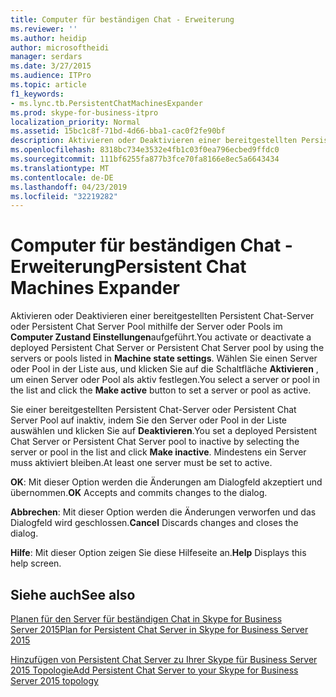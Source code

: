 ```yaml
---
title: Computer für beständigen Chat - Erweiterung
ms.reviewer: ''
ms.author: heidip
author: microsoftheidi
manager: serdars
ms.date: 3/27/2015
ms.audience: ITPro
ms.topic: article
f1_keywords:
- ms.lync.tb.PersistentChatMachinesExpander
ms.prod: skype-for-business-itpro
localization_priority: Normal
ms.assetid: 15bc1c8f-71bd-4d66-bba1-cac0f2fe90bf
description: Aktivieren oder Deaktivieren einer bereitgestellten Persistent Chat-Server oder Persistent Chat Server Pool mithilfe der Server oder Pools im Computer Zustand Einstellungen aufgeführt. Wählen Sie einen Server oder Pool in der Liste aus, und klicken Sie auf die aktive Stellen-Schaltfläche, um einen Server oder Pool als aktiv festlegen.
ms.openlocfilehash: 8318bc734e3532e4fb1c03f0ea796ecbed9ffdc0
ms.sourcegitcommit: 111bf6255fa877b3fce70fa8166e8ec5a6643434
ms.translationtype: MT
ms.contentlocale: de-DE
ms.lasthandoff: 04/23/2019
ms.locfileid: "32219282"
---
```

# <a name="persistent-chat-machines-expander"></a><span data-ttu-id="ba644-104">Computer für beständigen Chat - Erweiterung</span><span class="sxs-lookup"><span data-stu-id="ba644-104">Persistent Chat Machines Expander</span></span>
 
<span data-ttu-id="ba644-105">Aktivieren oder Deaktivieren einer bereitgestellten Persistent Chat-Server oder Persistent Chat Server Pool mithilfe der Server oder Pools im **Computer Zustand Einstellungen**aufgeführt.</span><span class="sxs-lookup"><span data-stu-id="ba644-105">You activate or deactivate a deployed Persistent Chat Server or Persistent Chat Server pool by using the servers or pools listed in **Machine state settings**.</span></span> <span data-ttu-id="ba644-106">Wählen Sie einen Server oder Pool in der Liste aus, und klicken Sie auf die Schaltfläche **Aktivieren** , um einen Server oder Pool als aktiv festlegen.</span><span class="sxs-lookup"><span data-stu-id="ba644-106">You select a server or pool in the list and click the **Make active** button to set a server or pool as active.</span></span>
  
<span data-ttu-id="ba644-107">Sie einer bereitgestellten Persistent Chat-Server oder Persistent Chat Server Pool auf inaktiv, indem Sie den Server oder Pool in der Liste auswählen und klicken Sie auf **Deaktivieren**.</span><span class="sxs-lookup"><span data-stu-id="ba644-107">You set a deployed Persistent Chat Server or Persistent Chat Server pool to inactive by selecting the server or pool in the list and click **Make inactive**.</span></span> <span data-ttu-id="ba644-108">Mindestens ein Server muss aktiviert bleiben.</span><span class="sxs-lookup"><span data-stu-id="ba644-108">At least one server must be set to active.</span></span>
  
 <span data-ttu-id="ba644-109">**OK**: Mit dieser Option werden die Änderungen am Dialogfeld akzeptiert und übernommen.</span><span class="sxs-lookup"><span data-stu-id="ba644-109">**OK** Accepts and commits changes to the dialog.</span></span>
  
 <span data-ttu-id="ba644-110">**Abbrechen**: Mit dieser Option werden die Änderungen verworfen und das Dialogfeld wird geschlossen.</span><span class="sxs-lookup"><span data-stu-id="ba644-110">**Cancel** Discards changes and closes the dialog.</span></span>
  
 <span data-ttu-id="ba644-111">**Hilfe**: Mit dieser Option zeigen Sie diese Hilfeseite an.</span><span class="sxs-lookup"><span data-stu-id="ba644-111">**Help** Displays this help screen.</span></span>
  
## <a name="see-also"></a><span data-ttu-id="ba644-112">Siehe auch</span><span class="sxs-lookup"><span data-stu-id="ba644-112">See also</span></span>

[<span data-ttu-id="ba644-113">Planen für den Server für beständigen Chat in Skype for Business Server 2015</span><span class="sxs-lookup"><span data-stu-id="ba644-113">Plan for Persistent Chat Server in Skype for Business Server 2015</span></span>](../../plan-your-deployment/persistent-chat-server/persistent-chat-server.md)
  
[<span data-ttu-id="ba644-114">Hinzufügen von Persistent Chat Server zu Ihrer Skype für Business Server 2015 Topologie</span><span class="sxs-lookup"><span data-stu-id="ba644-114">Add Persistent Chat Server to your Skype for Business Server 2015 topology</span></span>](../../deploy/deploy-persistent-chat-server/add-persistent-chat-server.md)
